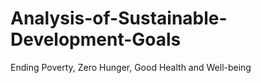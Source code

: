 # Analysis-of-Sustainable-Development-Goals
Ending Poverty, Zero Hunger, Good Health and Well-being
